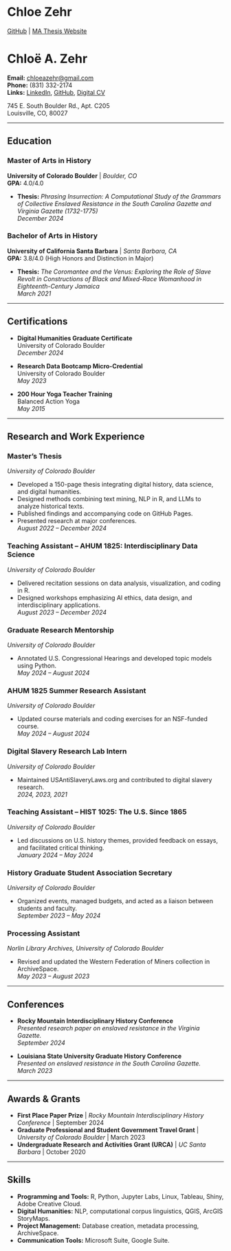 # Chloe Zehr  
[GitHub](https://github.com/chloeazehr?tab=repositories) | [MA Thesis Website](https://chloeazehr.github.io/phrasing-insurrection/)  

# Chloë A. Zehr

**Email:** chloeazehr@gmail.com  
**Phone:** (831) 332-2174  
**Links:** [LinkedIn](#), [GitHub](#), [Digital CV](#)  

745 E. South Boulder Rd., Apt. C205  
Louisville, CO, 80027  

---

## **Education**

### Master of Arts in History  
**University of Colorado Boulder** | *Boulder, CO*  
**GPA:** 4.0/4.0  
- **Thesis:** *Phrasing Insurrection: A Computational Study of the Grammars of Collective Enslaved Resistance in the South Carolina Gazette and Virginia Gazette (1732-1775)*  
*December 2024*

### Bachelor of Arts in History  
**University of California Santa Barbara** | *Santa Barbara, CA*  
**GPA:** 3.8/4.0 (High Honors and Distinction in Major)  
- **Thesis:** *The Coromantee and the Venus: Exploring the Role of Slave Revolt in Constructions of Black and Mixed-Race Womanhood in Eighteenth-Century Jamaica*  
*March 2021*

---

## **Certifications**

- **Digital Humanities Graduate Certificate**  
  University of Colorado Boulder  
  *December 2024*

- **Research Data Bootcamp Micro-Credential**  
  University of Colorado Boulder  
  *May 2023*

- **200 Hour Yoga Teacher Training**  
  Balanced Action Yoga  
  *May 2015*

---

## **Research and Work Experience**

### **Master’s Thesis**  
*University of Colorado Boulder*  
- Developed a 150-page thesis integrating digital history, data science, and digital humanities.  
- Designed methods combining text mining, NLP in R, and LLMs to analyze historical texts.  
- Published findings and accompanying code on GitHub Pages.  
- Presented research at major conferences.  
*August 2022 – December 2024*

### **Teaching Assistant – AHUM 1825: Interdisciplinary Data Science**  
*University of Colorado Boulder*  
- Delivered recitation sessions on data analysis, visualization, and coding in R.  
- Designed workshops emphasizing AI ethics, data design, and interdisciplinary applications.  
*August 2023 – December 2024*

### **Graduate Research Mentorship**  
*University of Colorado Boulder*  
- Annotated U.S. Congressional Hearings and developed topic models using Python.  
*May 2024 – August 2024*

### **AHUM 1825 Summer Research Assistant**  
*University of Colorado Boulder*  
- Updated course materials and coding exercises for an NSF-funded course.  
*May 2024 – August 2024*

### **Digital Slavery Research Lab Intern**  
*University of Colorado Boulder*  
- Maintained USAntiSlaveryLaws.org and contributed to digital slavery research.  
*2024, 2023, 2021*

### **Teaching Assistant – HIST 1025: The U.S. Since 1865**  
*University of Colorado Boulder*  
- Led discussions on U.S. history themes, provided feedback on essays, and facilitated critical thinking.  
*January 2024 – May 2024*

### **History Graduate Student Association Secretary**  
*University of Colorado Boulder*  
- Organized events, managed budgets, and acted as a liaison between students and faculty.  
*September 2023 – May 2024*

### **Processing Assistant**  
*Norlin Library Archives, University of Colorado Boulder*  
- Revised and updated the Western Federation of Miners collection in ArchiveSpace.  
*May 2023 – August 2023*

---

## **Conferences**

- **Rocky Mountain Interdisciplinary History Conference**  
  *Presented research paper on enslaved resistance in the Virginia Gazette.*  
  *September 2024*

- **Louisiana State University Graduate History Conference**  
  *Presented on enslaved resistance in the South Carolina Gazette.*  
  *March 2023*

---

## **Awards & Grants**

- **First Place Paper Prize** | *Rocky Mountain Interdisciplinary History Conference* | September 2024  
- **Graduate Professional and Student Government Travel Grant** | *University of Colorado Boulder* | March 2023  
- **Undergraduate Research and Activities Grant (URCA)** | *UC Santa Barbara* | October 2020  

---

## **Skills**

- **Programming and Tools:** R, Python, Jupyter Labs, Linux, Tableau, Shiny, Adobe Creative Cloud.  
- **Digital Humanities:** NLP, computational corpus linguistics, QGIS, ArcGIS StoryMaps.  
- **Project Management:** Database creation, metadata processing, ArchiveSpace.  
- **Communication Tools:** Microsoft Suite, Google Suite.  
